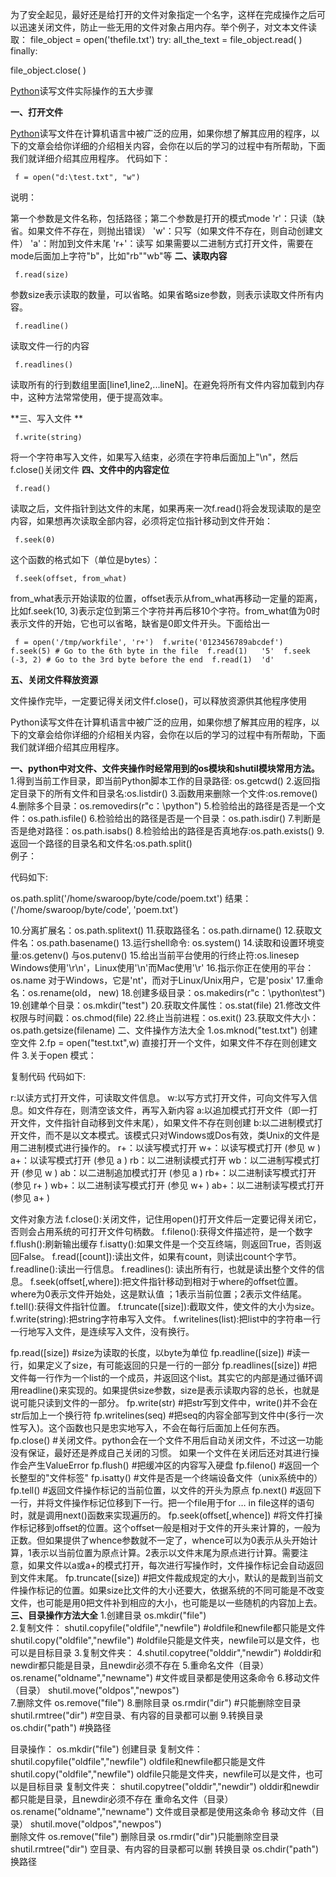 为了安全起见，最好还是给打开的文件对象指定一个名字，这样在完成操作之后可以迅速关闭文件，防止一些无用的文件对象占用内存。举个例子，对文本文件读取：
file_object = open('thefile.txt') 
try: 
all_the_text = file_object.read( ) 
finally: 

file_object.close( )



[Python](http://lib.csdn.net/base/python)读写文件实际操作的五大步骤



**一、打开文件**

[Python](https://so.csdn.net/so/search?from=pc_blog_highlight&q=Python)读写文件在计算机语言中被广泛的应用，如果你想了解其应用的程序，以下的文章会给你详细的介绍相关内容，会你在以后的学习的过程中有所帮助，下面我们就详细介绍其应用程序。
代码如下：

```
 f = open("d:\test.txt", "w")  
```

说明：

第一个参数是文件名称，包括路径；第二个参数是打开的模式mode
'r'：只读（缺省。如果文件不存在，则抛出错误）
'w'：只写（如果文件不存在，则自动创建文件）
'a'：附加到文件末尾
'r+'：读写
如果需要以二进制方式打开文件，需要在mode后面加上字符"b"，比如"rb""wb"等
**二、读取内容**

```
 f.read(size)  
```

参数size表示读取的数量，可以省略。如果省略size参数，则表示读取文件所有内容。

```
 f.readline()  
```

读取文件一行的内容

```
 f.readlines()  
```

读取所有的行到数组里面[line1,line2,...lineN]。在避免将所有文件内容加载到内存中，这种方法常常使用，便于提高效率。

**三、写入文件
**

```
 f.write(string)  
```

将一个字符串写入文件，如果写入结束，必须在字符串后面加上"\n"，然后f.close()关闭文件
**四、文件中的内容定位**

```
 f.read() 
```

读取之后，文件指针到达文件的末尾，如果再来一次f.read()将会发现读取的是空内容，如果想再次读取全部内容，必须将定位指针移动到文件开始：

```
 f.seek(0)  
```

这个函数的格式如下（单位是bytes）：

```
 f.seek(offset, from_what)  
```

from_what表示开始读取的位置，offset表示从from_what再移动一定量的距离，比如f.seek(10, 3)表示定位到第三个字符并再后移10个字符。from_what值为0时表示文件的开始，它也可以省略，缺省是0即文件开头。下面给出一

```
 f = open('/tmp/workfile', 'r+')  f.write('0123456789abcdef')  f.seek(5) # Go to the 6th byte in the file  f.read(1)   '5'  f.seek (-3, 2) # Go to the 3rd byte before the end  f.read(1)  'd'   
```

**五、关闭文件释放资源**

文件操作完毕，一定要记得关闭文件f.close()，可以释放资源供其他程序使用

Python读写文件在计算机语言中被广泛的应用，如果你想了解其应用的程序，以下的文章会给你详细的介绍相关内容，会你在以后的学习的过程中有所帮助，下面我们就详细介绍其应用程序。











**一、python中对文件、文件夹操作时经常用到的os模块和shutil模块常用方法。**
1.得到当前工作目录，即当前Python脚本工作的目录路径: os.getcwd()
2.返回指定目录下的所有文件和目录名:os.listdir()
3.函数用来删除一个文件:os.remove()
4.删除多个目录：os.removedirs(r"c：\python")
5.检验给出的路径是否是一个文件：os.path.isfile()
6.检验给出的路径是否是一个目录：os.path.isdir()
7.判断是否是绝对路径：os.path.isabs()
8.检验给出的路径是否真地存:os.path.exists()
9.返回一个路径的目录名和文件名:os.path.split()   
例子：

代码如下:

os.path.split('/home/swaroop/byte/code/poem.txt') 结果：('/home/swaroop/byte/code', 'poem.txt')


10.分离扩展名：os.path.splitext()
11.获取路径名：os.path.dirname()
12.获取文件名：os.path.basename()
13.运行shell命令: os.system()
14.读取和设置环境变量:os.getenv() 与os.putenv()
15.给出当前平台使用的行终止符:os.linesep  Windows使用'\r\n'，Linux使用'\n'而Mac使用'\r'
16.指示你正在使用的平台：os.name    对于Windows，它是'nt'，而对于Linux/Unix用户，它是'posix'
17.重命名：os.rename(old， new)
18.创建多级目录：os.makedirs(r"c：\python\test")
19.创建单个目录：os.mkdir("test")
20.获取文件属性：os.stat(file)
21.修改文件权限与时间戳：os.chmod(file)
22.终止当前进程：os.exit()
23.获取文件大小：os.path.getsize(filename)
二、文件操作方法大全
1.os.mknod("test.txt")    创建空文件
2.fp = open("test.txt",w)   直接打开一个文件，如果文件不存在则创建文件
3.关于open 模式：

复制代码 代码如下:

r:以读方式打开文件，可读取文件信息。
w:以写方式打开文件，可向文件写入信息。如文件存在，则清空该文件，再写入新内容
a:以追加模式打开文件（即一打开文件，文件指针自动移到文件末尾），如果文件不存在则创建
b:以二进制模式打开文件，而不是以文本模式。该模式只对Windows或Dos有效，类Unix的文件是用二进制模式进行操作的。
r+：以读写模式打开
w+：以读写模式打开 (参见 w )
a+：以读写模式打开 (参见 a )
rb：以二进制读模式打开
wb：以二进制写模式打开 (参见 w )
ab：以二进制追加模式打开 (参见 a )
rb+：以二进制读写模式打开 (参见 r+ )
wb+：以二进制读写模式打开 (参见 w+ )
ab+：以二进制读写模式打开 (参见 a+ )



文件对象方法
f.close():关闭文件，记住用open()打开文件后一定要记得关闭它，否则会占用系统的可打开文件句柄数。
f.fileno():获得文件描述符，是一个数字
f.flush():刷新输出缓存
f.isatty():如果文件是一个交互终端，则返回True，否则返回False。
f.read([count]):读出文件，如果有count，则读出count个字节。
f.readline():读出一行信息。
f.readlines():
读出所有行，也就是读出整个文件的信息。
f.seek(offset[,where]):把文件指针移动到相对于where的offset位置。where为0表示文件开始处，这是默认值 ；1表示当前位置；2表示文件结尾。
f.tell():获得文件指针位置。
f.truncate([size]):截取文件，使文件的大小为size。
f.write(string):把string字符串写入文件。
f.writelines(list):把list中的字符串一行一行地写入文件，是连续写入文件，没有换行。


fp.read([size])           #size为读取的长度，以byte为单位
fp.readline([size])         #读一行，如果定义了size，有可能返回的只是一行的一部分
fp.readlines([size])        #把文件每一行作为一个list的一个成员，并返回这个list。其实它的内部是通过循环调用readline()来实现的。如果提供size参数，size是表示读取内容的总长，也就是说可能只读到文件的一部分。
fp.write(str)            #把str写到文件中，write()并不会在str后加上一个换行符
fp.writelines(seq)         #把seq的内容全部写到文件中(多行一次性写入)。这个函数也只是忠实地写入，不会在每行后面加上任何东西。
fp.close()             #关闭文件。python会在一个文件不用后自动关闭文件，不过这一功能没有保证，最好还是养成自己关闭的习惯。 如果一个文件在关闭后还对其进行操作会产生ValueError
fp.flush()             #把缓冲区的内容写入硬盘
fp.fileno()             #返回一个长整型的"文件标签"
fp.isatty()             #文件是否是一个终端设备文件（unix系统中的）
fp.tell()              #返回文件操作标记的当前位置，以文件的开头为原点
fp.next()              #返回下一行，并将文件操作标记位移到下一行。把一个file用于for … in file这样的语句时，就是调用next()函数来实现遍历的。
fp.seek(offset[,whence])      #将文件打操作标记移到offset的位置。这个offset一般是相对于文件的开头来计算的，一般为正数。但如果提供了whence参数就不一定了，whence可以为0表示从头开始计算，1表示以当前位置为原点计算。2表示以文件末尾为原点进行计算。需要注意，如果文件以a或a+的模式打开，每次进行写操作时，文件操作标记会自动返回到文件末尾。
fp.truncate([size])         #把文件裁成规定的大小，默认的是裁到当前文件操作标记的位置。如果size比文件的大小还要大，依据系统的不同可能是不改变文件，也可能是用0把文件补到相应的大小，也可能是以一些随机的内容加上去。
**三、目录操作方法大全**
1.创建目录
os.mkdir("file")          
2.复制文件：
shutil.copyfile("oldfile","newfile")    #oldfile和newfile都只能是文件
shutil.copy("oldfile","newfile")      #oldfile只能是文件夹，newfile可以是文件，也可以是目标目录
3.复制文件夹：
4.shutil.copytree("olddir","newdir")    #olddir和newdir都只能是目录，且newdir必须不存在
5.重命名文件（目录）
os.rename("oldname","newname")       #文件或目录都是使用这条命令
6.移动文件（目录）
shutil.move("oldpos","newpos")  
7.删除文件
os.remove("file")
8.删除目录
os.rmdir("dir")               #只能删除空目录
shutil.rmtree("dir")            #空目录、有内容的目录都可以删
9.转换目录
os.chdir("path")              #换路径







目录操作：
os.mkdir("file")          创建目录
复制文件：
shutil.copyfile("oldfile","newfile")    oldfile和newfile都只能是文件
shutil.copy("oldfile","newfile")      oldfile只能是文件夹，newfile可以是文件，也可以是目标目录
复制文件夹：
shutil.copytree("olddir","newdir")    olddir和newdir都只能是目录，且newdir必须不存在
重命名文件（目录）
os.rename("oldname","newname")    文件或目录都是使用这条命令
移动文件（目录）
shutil.move("oldpos","newpos")  
删除文件
os.remove("file")
删除目录
os.rmdir("dir")只能删除空目录
shutil.rmtree("dir")   空目录、有内容的目录都可以删
转换目录
os.chdir("path")  换路径